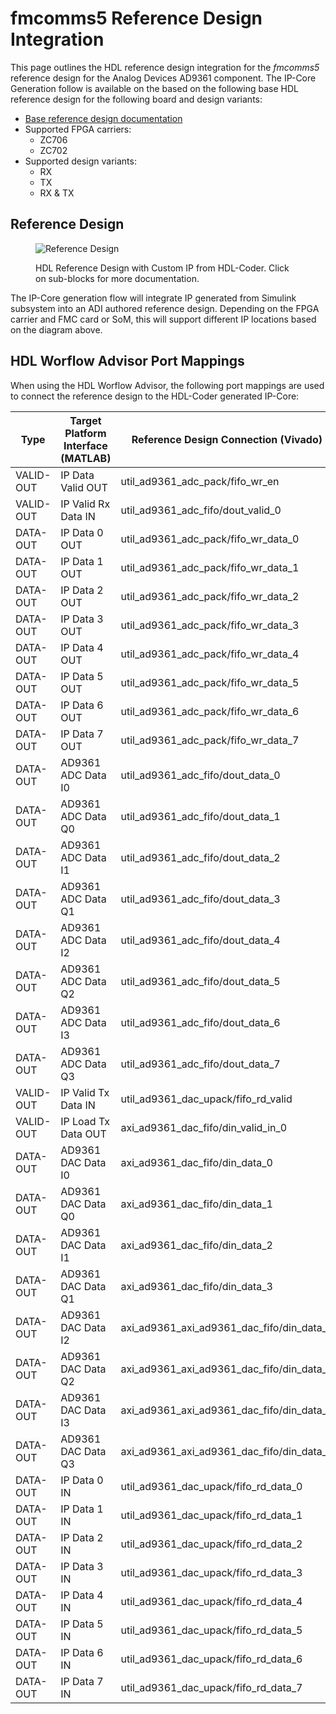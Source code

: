 


# fmcomms5 Reference Design Integration

This page outlines the HDL reference design integration for the *fmcomms5* reference design for the Analog Devices
AD9361 component. The IP-Core Generation follow is available on the based on the following base HDL reference design for the following board and design variants: 

- [Base reference design documentation]()
- Supported FPGA carriers:
    - ZC706
    - ZC702
- Supported design variants:
    - RX
    - TX
    - RX & TX

## Reference Design

<figure markdown>
  
  ![Reference Design](../assets/rd_jesd_custom.svg)
  
  <figcaption>HDL Reference Design with Custom IP from HDL-Coder. Click on sub-blocks for more documentation.</figcaption>
</figure>
The IP-Core generation flow will integrate IP generated from Simulink subsystem into an ADI authored reference design. Depending on the FPGA carrier and FMC card or SoM, this will support different IP locations based on the diagram above.

## HDL Worflow Advisor Port Mappings

When using the HDL Worflow Advisor, the following port mappings are used to connect the reference design to the HDL-Coder generated IP-Core:

| Type | Target Platform Interface (MATLAB) | Reference Design Connection (Vivado) | Width | Reference Design Variant |
| ---- | ------------------------ | --------------------------- | ----- | ----------- |
| VALID-OUT | IP Data Valid OUT | util_ad9361_adc_pack/fifo_wr_en | 1 | RX |
| VALID-OUT | IP Valid Rx Data IN | util_ad9361_adc_fifo/dout_valid_0 | 1 | RX |
| DATA-OUT | IP Data 0 OUT | util_ad9361_adc_pack/fifo_wr_data_0 | 16 | RX |
| DATA-OUT | IP Data 1 OUT | util_ad9361_adc_pack/fifo_wr_data_1 | 16 | RX |
| DATA-OUT | IP Data 2 OUT | util_ad9361_adc_pack/fifo_wr_data_2 | 16 | RX |
| DATA-OUT | IP Data 3 OUT | util_ad9361_adc_pack/fifo_wr_data_3 | 16 | RX |
| DATA-OUT | IP Data 4 OUT | util_ad9361_adc_pack/fifo_wr_data_4 | 16 | RX |
| DATA-OUT | IP Data 5 OUT | util_ad9361_adc_pack/fifo_wr_data_5 | 16 | RX |
| DATA-OUT | IP Data 6 OUT | util_ad9361_adc_pack/fifo_wr_data_6 | 16 | RX |
| DATA-OUT | IP Data 7 OUT | util_ad9361_adc_pack/fifo_wr_data_7 | 16 | RX |
| DATA-OUT | AD9361 ADC Data I0 | util_ad9361_adc_fifo/dout_data_0 | 16 | RX |
| DATA-OUT | AD9361 ADC Data Q0 | util_ad9361_adc_fifo/dout_data_1 | 16 | RX |
| DATA-OUT | AD9361 ADC Data I1 | util_ad9361_adc_fifo/dout_data_2 | 16 | RX |
| DATA-OUT | AD9361 ADC Data Q1 | util_ad9361_adc_fifo/dout_data_3 | 16 | RX |
| DATA-OUT | AD9361 ADC Data I2 | util_ad9361_adc_fifo/dout_data_4 | 16 | RX |
| DATA-OUT | AD9361 ADC Data Q2 | util_ad9361_adc_fifo/dout_data_5 | 16 | RX |
| DATA-OUT | AD9361 ADC Data I3 | util_ad9361_adc_fifo/dout_data_6 | 16 | RX |
| DATA-OUT | AD9361 ADC Data Q3 | util_ad9361_adc_fifo/dout_data_7 | 16 | RX |
| VALID-OUT | IP Valid Tx Data IN | util_ad9361_dac_upack/fifo_rd_valid | 1 | TX |
| VALID-OUT | IP Load Tx Data OUT | axi_ad9361_dac_fifo/din_valid_in_0 | 1 | TX |
| DATA-OUT | AD9361 DAC Data I0 | axi_ad9361_dac_fifo/din_data_0 | 16 | TX |
| DATA-OUT | AD9361 DAC Data Q0 | axi_ad9361_dac_fifo/din_data_1 | 16 | TX |
| DATA-OUT | AD9361 DAC Data I1 | axi_ad9361_dac_fifo/din_data_2 | 16 | TX |
| DATA-OUT | AD9361 DAC Data Q1 | axi_ad9361_dac_fifo/din_data_3 | 16 | TX |
| DATA-OUT | AD9361 DAC Data I2 | axi_ad9361_axi_ad9361_dac_fifo/din_data_4 | 16 | TX |
| DATA-OUT | AD9361 DAC Data Q2 | axi_ad9361_axi_ad9361_dac_fifo/din_data_5 | 16 | TX |
| DATA-OUT | AD9361 DAC Data I3 | axi_ad9361_axi_ad9361_dac_fifo/din_data_6 | 16 | TX |
| DATA-OUT | AD9361 DAC Data Q3 | axi_ad9361_axi_ad9361_dac_fifo/din_data_7 | 16 | TX |
| DATA-OUT | IP Data 0 IN | util_ad9361_dac_upack/fifo_rd_data_0 | 16 | TX |
| DATA-OUT | IP Data 1 IN | util_ad9361_dac_upack/fifo_rd_data_1 | 16 | TX |
| DATA-OUT | IP Data 2 IN | util_ad9361_dac_upack/fifo_rd_data_2 | 16 | TX |
| DATA-OUT | IP Data 3 IN | util_ad9361_dac_upack/fifo_rd_data_3 | 16 | TX |
| DATA-OUT | IP Data 4 IN | util_ad9361_dac_upack/fifo_rd_data_4 | 16 | TX |
| DATA-OUT | IP Data 5 IN | util_ad9361_dac_upack/fifo_rd_data_5 | 16 | TX |
| DATA-OUT | IP Data 6 IN | util_ad9361_dac_upack/fifo_rd_data_6 | 16 | TX |
| DATA-OUT | IP Data 7 IN | util_ad9361_dac_upack/fifo_rd_data_7 | 16 | TX |

